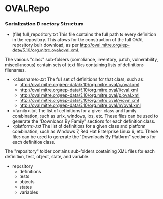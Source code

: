 # OVALRepo

### Serialization Directory Structure
* (file) full_repository.txt
	This file contains the full path to every definition in the repository.  This allows for the construction of the full OVAL repository bulk download, as per http://oval.mitre.org/rep-data/5.10/org.mitre.oval/oval.xml.

The various "class" sub-folders (compliance, inventory, patch, vulnerability, miscellaneous) contain sets of text files containing lists of definitions filenames.
* \<classname\>.txt
	The full set of definitions for that class, such as:
	- http://oval.mitre.org/rep-data/5.10/org.mitre.oval/c/oval.xml
	- http://oval.mitre.org/rep-data/5.10/org.mitre.oval/i/oval.xml
	- http://oval.mitre.org/rep-data/5.10/org.mitre.oval/p/oval.xml
	- http://oval.mitre.org/rep-data/5.10/org.mitre.oval/v/oval.xml
	- http://oval.mitre.org/rep-data/5.10/org.mitre.oval/m/oval.xml
* \<family\>.txt
	The list of definitions for a given class and family combination, such as unix, windows, ios, etc.  These files can be used to generate the "Downloads By Family" sections for each definition class.
* \<platform\>.txt
	The list of definitions for a given class and platform combination, such as Windows 7, Red Hat Enterprise Linux 6, etc.  These files can be used to generate the "Downloads By Platform" sections for each definition class.

The "repository" folder contains sub-folders containing XML files for each definition, test, object, state, and variable.
* repository
	- definitions
	- tests
	- objects
	- states
	- variables
	